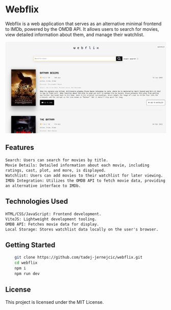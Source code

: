 # Webflix

Webflix is a web application that serves as an alternative minimal frontend to IMDb, powered by the OMDB API. It allows users to search for movies, view detailed information about them, and manage their watchlist.

![Webflix App Demo](./img/webflix.png)

## Features

    Search: Users can search for movies by title.
    Movie Details: Detailed information about each movie, including ratings, cast, plot, and more, is displayed.
    Watchlist: Users can add movies to their watchlist for later viewing.
    IMDb Integration: Utilizes the OMDB API to fetch movie data, providing an alternative interface to IMDb.

## Technologies Used

    HTML/CSS/JavaScript: Frontend development.
    ViteJS: Lightweight development tooling.
    OMDB API: Fetches movie data for display.
    Local Storage: Stores watchlist data locally on the user's browser.

## Getting Started

```bash
    git clone https://github.com/tadej-jernejcic/webflix.git
    cd webflix
    npm i
    npm run dev
```

## License

This project is licensed under the MIT License.
